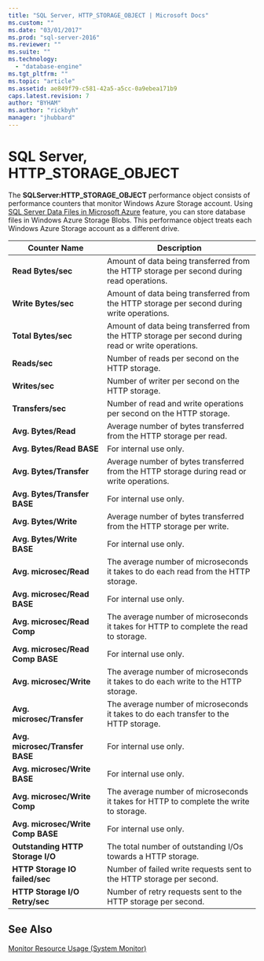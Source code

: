 ```yaml
---
title: "SQL Server, HTTP_STORAGE_OBJECT | Microsoft Docs"
ms.custom: ""
ms.date: "03/01/2017"
ms.prod: "sql-server-2016"
ms.reviewer: ""
ms.suite: ""
ms.technology: 
  - "database-engine"
ms.tgt_pltfrm: ""
ms.topic: "article"
ms.assetid: ae849f79-c581-42a5-a5cc-0a9ebea171b9
caps.latest.revision: 7
author: "BYHAM"
ms.author: "rickbyh"
manager: "jhubbard"
---
```

# SQL Server, HTTP_STORAGE_OBJECT
  The **SQLServer:HTTP_STORAGE_OBJECT** performance object consists of performance counters that monitor Windows Azure Storage account. Using [SQL Server Data Files in Microsoft Azure](../../relational-databases/databases/sql-server-data-files-in-microsoft-azure.md) feature, you can store database files in Windows Azure Storage Blobs. This performance object treats each Windows Azure Storage account as a different drive.  
  
|Counter Name|Description|  
|------------------|-----------------|  
|**Read Bytes/sec**|Amount of data being transferred from the HTTP storage per second during read operations.|  
|**Write Bytes/sec**|Amount of data being transferred from the HTTP storage per second during write operations.|  
|**Total Bytes/sec**|Amount of data being transferred from the HTTP storage per second during read or write operations.|  
|**Reads/sec**|Number of reads per second on the HTTP storage.|  
|**Writes/sec**|Number of writer per second on the HTTP storage.|  
|**Transfers/sec**|Number of read and write operations per second on the HTTP storage.|  
|**Avg. Bytes/Read**|Average number of bytes transferred from the HTTP storage per read.|  
|**Avg. Bytes/Read BASE**|For internal use only.|
|**Avg. Bytes/Transfer**|Average number of bytes transferred from the HTTP storage during read or write operations.|  
|**Avg. Bytes/Transfer BASE**|For internal use only.|
|**Avg. Bytes/Write**|Average number of bytes transferred from the HTTP storage per write.|  
|**Avg. Bytes/Write BASE**|For internal use only.|
|**Avg. microsec/Read**|The average number of microseconds it takes to do each read from the HTTP storage.|  
|**Avg. microsec/Read BASE**|For internal use only.|
|**Avg. microsec/Read Comp**|The average number of microseconds it takes for HTTP to complete the read to storage.| 
|**Avg. microsec/Read Comp BASE**|For internal use only.|
|**Avg. microsec/Write**|The average number of microseconds it takes to do each write to the HTTP storage.|  
|**Avg. microsec/Transfer**|The average number of microseconds it takes to do each transfer to the HTTP storage.|  
|**Avg. microsec/Transfer BASE**|For internal use only.|
|**Avg. microsec/Write BASE**|For internal use only.|
|**Avg. microsec/Write Comp**|The average number of microseconds it takes for HTTP to complete the write to storage.|  
|**Avg. microsec/Write Comp BASE**|For internal use only.|
|**Outstanding HTTP Storage I/O**|The total number of outstanding I/Os towards a HTTP storage.|  
|**HTTP Storage IO failed/sec**|Number of failed write requests sent to the HTTP storage per second.| 
|**HTTP Storage I/O Retry/sec**|Number of retry requests sent to the HTTP storage per second.|  
  
## See Also  
 [Monitor Resource Usage &#40;System Monitor&#41;](../../relational-databases/performance-monitor/monitor-resource-usage-system-monitor.md)  
  
  